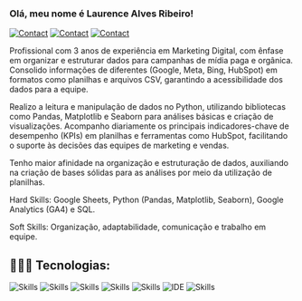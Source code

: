 ### Olá, meu nome é Laurence Alves Ribeiro!

[![Contact](https://img.shields.io/badge/Portfolio-255E63?style=for-the-badge&logo=About.me&logoColor=white)](https://sites.google.com/view/laurencealvesribeiro)
[![Contact](https://img.shields.io/badge/LinkedIn-0077B5?style=for-the-badge&logo=linkedin&logoColor=white)](https://www.linkedin.com/in/laurenceribeiro/)
[![Contact](https://img.shields.io/badge/WhatsApp-25D366?style=for-the-badge&logo=whatsapp&logoColor=white)](https://api.whatsapp.com/send?phone=5549999447791)

Profissional com 3 anos de experiência em Marketing Digital, com ênfase em organizar e estruturar dados para campanhas de mídia paga e orgânica. Consolido informações de diferentes (Google, Meta, Bing, HubSpot) em formatos como planilhas e arquivos CSV, garantindo a acessibilidade dos dados para a equipe.

Realizo a leitura e manipulação de dados no Python, utilizando bibliotecas como Pandas, Matplotlib e Seaborn para análises básicas e criação de visualizações. Acompanho diariamente os principais indicadores-chave de desempenho (KPIs) em planilhas e ferramentas como HubSpot, facilitando o suporte às decisões das equipes de marketing e vendas.

Tenho maior afinidade na organização e estruturação de dados, auxiliando na criação de bases sólidas para as análises por meio da utilização de planilhas.

Hard Skills: Google Sheets, Python (Pandas, Matplotlib, Seaborn), Google Analytics (GA4) e SQL.

Soft Skills: Organização, adaptabilidade, comunicação e trabalho em equipe.

## 👨🏻‍💻 Tecnologias:

![Skills](https://img.shields.io/badge/Python-3776AB?style=for-the-badge&logo=python&logoColor=white)
![Skills](https://img.shields.io/badge/Looker-4285F4.svg?style=for-the-badge&logo=Looker&logoColor=white)
![Skills](https://img.shields.io/badge/pandas-150458.svg?style=for-the-badge&logo=pandas&logoColor=white)
![Skills](https://img.shields.io/badge/NumPy-013243.svg?style=for-the-badge&logo=NumPy&logoColor=white)
![Skills](https://img.shields.io/badge/PostgreSQL-316192?style=for-the-badge&logo=postgresql&logoColor=white)
![IDE](https://img.shields.io/badge/Visual_Studio_Code-0078D4?style=for-the-badge&logo=visual%20studio%20code&logoColor=white)
![Skills](https://img.shields.io/badge/Microsoft_Excel-217346?style=for-the-badge&logo=microsoft-excel&logoColor=white)
